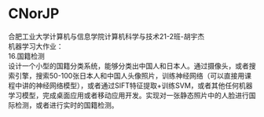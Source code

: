 # CNorJP
合肥工业大学计算机与信息学院计算机科学与技术21-2班-胡宇杰  
机器学习大作业：  
16.国籍检测  
设计一个小型的国籍分类系统，能够分类出中国人和日本人。通过摄像头，或者搜索引擎，搜索50-100张日本人和中国人头像照片，训练神经网络（可以直接用课程中讲的神经网络模型），或者通过SIFT特征提取+训练SVM，或者其他任何机器学习模型，完成桌面应用或者移动应用开发。实现对一张静态照片中的人脸进行国际检测，或者进行实时的国籍检测。
